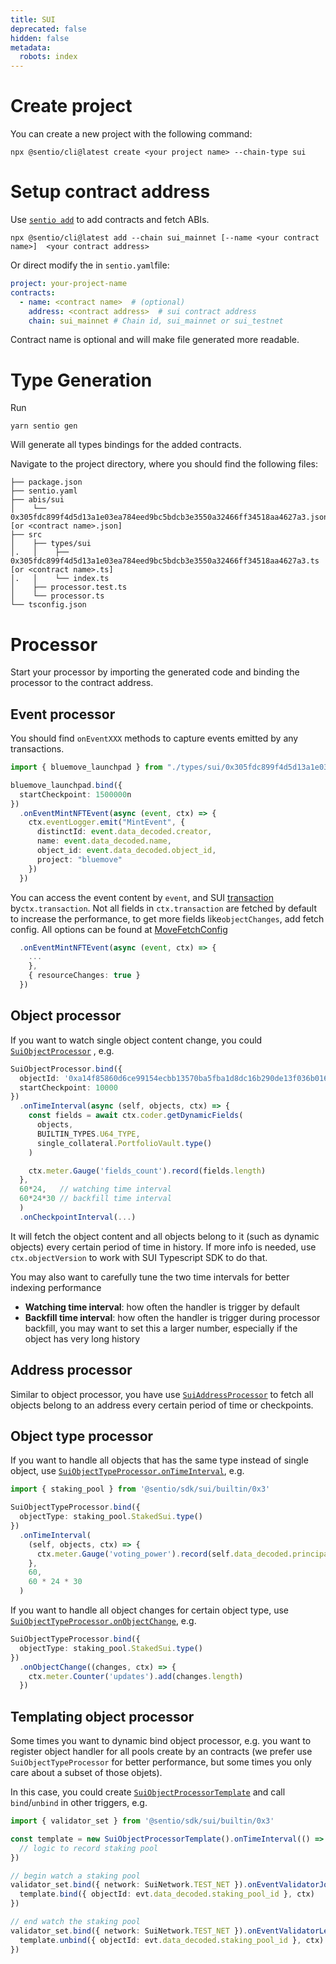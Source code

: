 ```yaml
---
title: SUI
deprecated: false
hidden: false
metadata:
  robots: index
---
```

# Create project

You can create a new project with the following command:

```shell
npx @sentio/cli@latest create <your project name> --chain-type sui
```

# Setup contract address

Use [`sentio add`](cli-reference#sentio-add) to add contracts and fetch ABIs.

```Text shell
npx @sentio/cli@latest add --chain sui_mainnet [--name <your contract name>]  <your contract address>
```

Or direct modify the in `sentio.yaml`file:

```yaml
project: your-project-name
contracts:
  - name: <contract name>  # (optional)
    address: <contract address>  # sui contract address
    chain: sui_mainnet # Chain id, sui_mainnet or sui_testnet
```

Contract name is optional and will make file generated more readable.

# Type Generation

Run

```shell Shell
yarn sentio gen
```

Will generate all types bindings for the added contracts.

Navigate to the project directory, where you should find the following files:

```Text Shel
├── package.json
├── sentio.yaml
├── abis/sui
│    └──  0x305fdc899f4d5d13a1e03ea784eed9bc5bdcb3e3550a32466ff34518aa4627a3.json [or <contract name>.json]
├── src
│    ├── types/sui
│.   │    ├── 0x305fdc899f4d5d13a1e03ea784eed9bc5bdcb3e3550a32466ff34518aa4627a3.ts [or <contract name>.ts]
│.   │    └── index.ts
│    ├── processor.test.ts
│    └── processor.ts
└── tsconfig.json
```

# Processor

Start your processor by importing the generated code and binding the processor to the contract address.

## Event processor

You should find `onEventXXX` methods to capture events emitted by any transactions.

```typescript
import { bluemove_launchpad } from "./types/sui/0x305fdc899f4d5d13a1e03ea784eed9bc5bdcb3e3550a32466ff34518aa4627a3.js";

bluemove_launchpad.bind({
  startCheckpoint: 1500000n
})
  .onEventMintNFTEvent(async (event, ctx) => {
    ctx.eventLogger.emit("MintEvent", {
      distinctId: event.data_decoded.creator,
      name: event.data_decoded.name,
      object_id: event.data_decoded.object_id,
      project: "bluemove"
    })
  })
```

You can access the event content by `event`, and SUI [transaction](https://sdk.mystenlabs.com/typedoc/interfaces/_mysten_sui.client.SuiTransactionBlockResponse.html)  by`ctx.transaction`.  Not all fields in `ctx.transaction` are fetched by default to increase the performance, to get more fields like`objectChanges`, add fetch config. All options can be found at [MoveFetchConfig](https://sdk.sentio.xyz/interfaces/..MoveFetchConfig.html)

```typescript
  .onEventMintNFTEvent(async (event, ctx) => {
    ...
    },
    { resourceChanges: true }
  })
```

## Object processor

If you want to watch single object content change, you could [`SuiObjectProcessor`](https://sdk.sentio.xyz/classes/sui.SuiObjectProcessor.html) , e.g.

```typescript
SuiObjectProcessor.bind({
  objectId: '0xa14f85860d6ce99154ecbb13570ba5fba1d8dc16b290de13f036b016fd19a29c',
  startCheckpoint: 10000
})
  .onTimeInterval(async (self, objects, ctx) => {
    const fields = await ctx.coder.getDynamicFields(
      objects,
      BUILTIN_TYPES.U64_TYPE,
      single_collateral.PortfolioVault.type()
    )

    ctx.meter.Gauge('fields_count').record(fields.length)
  }, 
  60*24,   // watching time interval  
  60*24*30 // backfill time interval
  )
  .onCheckpointInterval(...)
```

It will fetch the object content and all objects belong to it (such as dynamic objects) every certain period of time in history. If more info is needed, use `ctx.objectVersion` to work with SUI Typescript SDK to do that.

You may also want to carefully tune the two time intervals for better indexing performance

* **Watching time interval**: how often the handler is trigger by default
* **Backfill time interval**: how often the handler is trigger during processor backfill, you may want to set this a larger number, especially if the object has very long history

## Address processor

Similar to object processor, you have use [`SuiAddressProcessor`](\[https://sdk.sentio.xyz/classes/sui.SuiAddressProcessor.html]\(https://sdk.sentio.xyz/classes/sui.SuiAddressProcessor.html\)) to fetch all objects belong to an address every certain period of time or checkpoints.

## Object type processor

If you want to handle all objects that has the same type instead of single object, use [`SuiObjectTypeProcessor.onTimeInterval`](https://sdk.sentio.xyz/classes/sui.SuiObjectTypeProcessor.html#ontimeinterval), e.g.

```typescript
import { staking_pool } from '@sentio/sdk/sui/builtin/0x3'

SuiObjectTypeProcessor.bind({
  objectType: staking_pool.StakedSui.type()
})
  .onTimeInterval(
    (self, objects, ctx) => {
      ctx.meter.Gauge('voting_power').record(self.data_decoded.principal, { pool: self.data_decoded.pool_id })
    },
    60,
    60 * 24 * 30
  )

```

If you want to handle all object changes for certain object type, use [`SuiObjectTypeProcessor.onObjectChange`](https://sdk.sentio.xyz/classes/sui.SuiObjectTypeProcessor.html#onobjectchange), e.g.

```typescript
SuiObjectTypeProcessor.bind({
  objectType: staking_pool.StakedSui.type()
})
  .onObjectChange((changes, ctx) => {
    ctx.meter.Counter('updates').add(changes.length)
  })
```

## Templating object processor

Some times you want to dynamic bind object processor, e.g. you want to register object handler for all pools create by an contracts (we prefer use `SuiObjectTypeProcessor` for better performance, but some times you only care about a subset of those objets).

In this case, you could create [`SuiObjectProcessorTemplate`](https://sdk.sentio.xyz/classes/sui.SuiObjectProcessorTemplate.html) and call `bind`/`unbind` in other triggers, e.g.

```typescript
import { validator_set } from '@sentio/sdk/sui/builtin/0x3'

const template = new SuiObjectProcessorTemplate().onTimeInterval(() => {
  // logic to record staking pool
})

// begin watch a staking pool
validator_set.bind({ network: SuiNetwork.TEST_NET }).onEventValidatorJoinEvent((evt, ctx) => {
  template.bind({ objectId: evt.data_decoded.staking_pool_id }, ctx)
})

// end watch the staking pool
validator_set.bind({ network: SuiNetwork.TEST_NET }).onEventValidatorLeaveEvent((evt, ctx) => {
  template.unbind({ objectId: evt.data_decoded.staking_pool_id }, ctx)
})
```